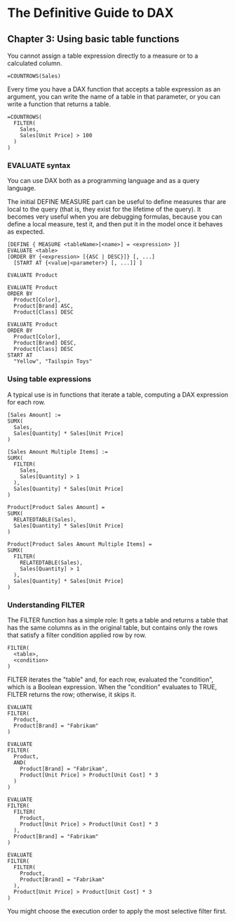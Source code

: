 # The Definitive Guide to DAX

## Chapter 3: Using basic table functions

<p>
  You cannot assign a table expression directly to a measure or to a calculated column.
</p>

```
=COUNTROWS(Sales)
```

<p>
  Every time you have a DAX function that accepts a table expression as an argument, you can write
  the name of a table in that parameter, or you can write a function that returns a table.
</p>

```
=COUNTROWS(
  FILTER(
    Sales,
    Sales[Unit Price] > 100
  )
)
```
### EVALUATE syntax

<p>
  You can use DAX both as a programming language and as a query language.
</p>

<p>
  The initial DEFINE MEASURE part can be useful to define measures thar are local to the query (that
  is, they exist for the lifetime of the query). It becomes very useful when you are debugging formulas, 
  because you can define a local measure, test it, and then put it in the model once it behaves as 
  expected.
</p>

```
[DEFINE { MEASURE <tableName>[<name>] = <expression> }]
EVALUATE <table>
[ORDER BY {<expression> [{ASC | DESC}]} [, ...]
  [START AT {<value|<parameter>} [, ...]] ]
```

```
EVALUATE Product
```

```
EVALUATE Product
ORDER BY
  Product[Color],
  Product[Brand] ASC,
  Product[Class] DESC
```

```
EVALUATE Product
ORDER BY
  Product[Color],
  Product[Brand] DESC,
  Product[Class] DESC
START AT
  "Yellow", "Tailspin Toys"
```

### Using table expressions

<p>
  A typical use is in functions that iterate a table, computing a DAX expression 
  for each row.
</p>

```
[Sales Amount] :=
SUMX(
  Sales,
  Sales[Quantity] * Sales[Unit Price]
)
```

```
[Sales Amount Multiple Items] :=
SUMX(
  FILTER(
    Sales,
    Sales[Quantity] > 1
  ),
  Sales[Quantity] * Sales[Unit Price]
)
```

```
Product[Product Sales Amount] =
SUMX(
  RELATEDTABLE(Sales),
  Sales[Quantity] * Sales[Unit Price]
)
```

```
Product[Product Sales Amount Multiple Items] =
SUMX(
  FILTER(
    RELATEDTABLE(Sales),
    Sales[Quantity] > 1
  ),
  Sales[Quantity] * Sales[Unit Price]
)
```

### Understanding FILTER

<p>
  The FILTER function has a simple role: It gets a table and returns a table that has the same columns as
  in the original table, but contains only the rows that satisfy a filter condition applied row by row.
</p>

```
FILTER(
  <table>,
  <condition>
)
```

<p>
  FILTER iterates the "table" and, for each row, evaluated the "condition", which is a Boolean
  expression. When the "condition" evaluates to TRUE, FILTER returns the row; otherwise, it skips it.
</p>

```
EVALUATE
FILTER(
  Product,
  Product[Brand] = "Fabrikam"
)
```

```
EVALUATE
FILTER(
  Product,
  AND(
    Product[Brand] = "Fabrikam",
    Product[Unit Price] > Product[Unit Cost] * 3
  )
)
```

```
EVALUATE
FILTER(
  FILTER(
    Product,
    Product[Unit Price] > Product[Unit Cost] * 3
  ),
  Product[Brand] = "Fabrikam"
)
```

```
EVALUATE
FILTER(
  FILTER(
    Product,
    Product[Brand] = "Fabrikam"
  ),
  Product[Unit Price] > Product[Unit Cost] * 3
)
```

<p>
  You might choose the execution order to apply the most selective filter first.
</p>
